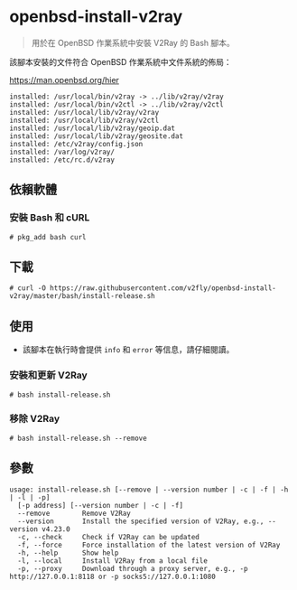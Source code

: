 # openbsd-install-v2ray

> 用於在 OpenBSD 作業系統中安裝 V2Ray 的 Bash 腳本。

該腳本安裝的文件符合 OpenBSD 作業系統中文件系統的佈局：

https://man.openbsd.org/hier

```
installed: /usr/local/bin/v2ray -> ../lib/v2ray/v2ray
installed: /usr/local/bin/v2ctl -> ../lib/v2ray/v2ctl
installed: /usr/local/lib/v2ray/v2ray
installed: /usr/local/lib/v2ray/v2ctl
installed: /usr/local/lib/v2ray/geoip.dat
installed: /usr/local/lib/v2ray/geosite.dat
installed: /etc/v2ray/config.json
installed: /var/log/v2ray/
installed: /etc/rc.d/v2ray
```

## 依賴軟體

### 安裝 Bash 和 cURL

```
# pkg_add bash curl
```

## 下載

```
# curl -O https://raw.githubusercontent.com/v2fly/openbsd-install-v2ray/master/bash/install-release.sh
```

## 使用

* 該腳本在執行時會提供 `info` 和 `error` 等信息，請仔細閱讀。

### 安裝和更新 V2Ray

```
# bash install-release.sh
```

### 移除 V2Ray

```
# bash install-release.sh --remove
```

## 參數

```
usage: install-release.sh [--remove | --version number | -c | -f | -h | -l | -p]
  [-p address] [--version number | -c | -f]
  --remove        Remove V2Ray
  --version       Install the specified version of V2Ray, e.g., --version v4.23.0
  -c, --check     Check if V2Ray can be updated
  -f, --force     Force installation of the latest version of V2Ray
  -h, --help      Show help
  -l, --local     Install V2Ray from a local file
  -p, --proxy     Download through a proxy server, e.g., -p http://127.0.0.1:8118 or -p socks5://127.0.0.1:1080
```

